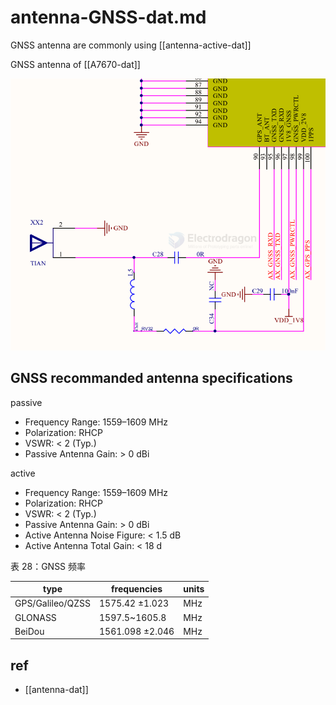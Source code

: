
# antenna-GNSS-dat.md

GNSS antenna are commonly using [[antenna-active-dat]]

GNSS antenna of [[A7670-dat]]

![](2025-05-20-18-26-38.png)




## GNSS recommanded antenna specifications 

passive 

- Frequency Range: 1559–1609 MHz 
- Polarization: RHCP 
- VSWR: < 2 (Typ.) 
- Passive Antenna Gain: > 0 dBi

active 

- Frequency Range: 1559–1609 MHz 
- Polarization: RHCP 
- VSWR: < 2 (Typ.) 
- Passive Antenna Gain: > 0 dBi 
- Active Antenna Noise Figure: < 1.5 dB 
- Active Antenna Total Gain: < 18 d






表 28：GNSS 频率

| type             | frequencies     | units |
| ---------------- | --------------- | ----- |
| GPS/Galileo/QZSS | 1575.42 ±1.023  | MHz   |
| GLONASS          | 1597.5~1605.8   | MHz   |
| BeiDou           | 1561.098 ±2.046 | MHz   |



## ref 

- [[antenna-dat]]

